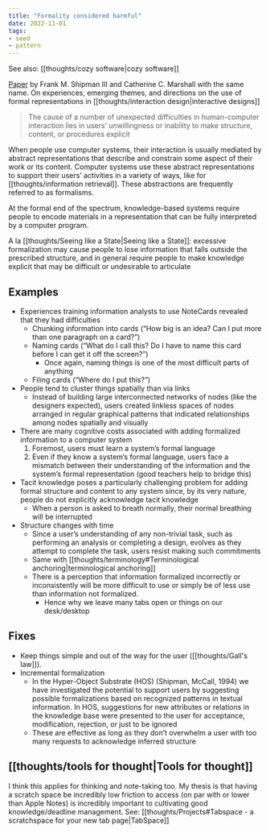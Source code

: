 ```yaml
---
title: "Formality considered harmful"
date: 2022-11-01
tags:
- seed
- pattern
---
```


See also: [[thoughts/cozy software|cozy software]]

[Paper](https://www.csdl.tamu.edu/~shipman/papers/cscw.pdf) by Frank M. Shipman III and Catherine C. Marshall with the same name. On experiences, emerging themes, and directions on the use of formal representations in [[thoughts/interaction design|interactive designs]]

> The cause of a number of unexpected difficulties in human-computer interaction lies in users’ unwillingness or inability to make structure, content, or procedures explicit

When people use computer systems, their interaction is usually mediated by abstract representations that describe and constrain some aspect of their work or its content. Computer systems use these abstract representations to support their users’ activities in a variety of ways, like for [[thoughts/information retrieval]]. These abstractions are frequently referred to as formalisms.

At the formal end of the spectrum, knowledge-based systems require people to encode materials in a representation that can be fully interpreted by a computer program.

A la [[thoughts/Seeing like a State|Seeing like a State]]: excessive formalization may cause people to lose information that falls outside the prescribed structure, and in general require people to make knowledge explicit that may be difficult or undesirable to articulate

## Examples
- Experiences training information analysts to use NoteCards revealed that they had difficulties
	- Chunking information into cards (“How big is an idea? Can I put more than one paragraph on a card?”)
	- Naming cards (“What do I call this? Do I have to name this card before I can get it off the screen?”)
		- Once again, naming things is one of the most difficult parts of anything
	- Filing cards (“Where do I put this?”)
- People tend to cluster things spatially than via links
	- Instead of building large interconnected networks of nodes (like the designers expected), users created linkless spaces of nodes arranged in regular graphical patterns that indicated relationships among nodes spatially and visually
- There are many cognitive costs associated with adding formalized information to a computer system
	1. Foremost, users must learn a system’s formal language
	2. Even if they know a system’s formal language, users face a mismatch between their understanding of the information and the system’s formal representation (good teachers help to bridge this)
- Tacit knowledge poses a particularly challenging problem for adding formal structure and content to any system since, by its very nature, people do not explicitly acknowledge tacit knowledge
	- When a person is asked to breath normally, their normal breathing will be interrupted
- Structure changes with time
	- Since a user’s understanding of any non-trivial task, such as performing an analysis or completing a design, evolves as they attempt to complete the task, users resist making such commitments
	- Same with [[thoughts/terminology#Terminological anchoring|terminological anchoring]]
	- There is a perception that information formalized incorrectly or inconsistently will be more difficult to use or simply be of less use than information not formalized.
		- Hence why we leave many tabs open or things on our desk/desktop

## Fixes
- Keep things simple and out of the way for the user ([[thoughts/Gall's law]]).
- Incremental formalization
	- In the Hyper-Object Substrate (HOS) (Shipman, McCall, 1994) we have investigated the potential to support users by suggesting possible formalizations based on recognized patterns in textual information. In HOS, suggestions for new attributes or relations in the knowledge base were presented to the user for acceptance, modification, rejection, or just to be ignored
	- These are effective as long as they don’t overwhelm a user with too many requests to acknowledge inferred structure

## [[thoughts/tools for thought|Tools for thought]]
I think this applies for thinking and note-taking too. My thesis is that having a scratch space be incredibly low friction to access (on par with or lower than Apple Notes) is incredibly important to cultivating good knowledge/deadline management. See: [[thoughts/Projects#Tabspace - a scratchspace for your new tab page|TabSpace]]